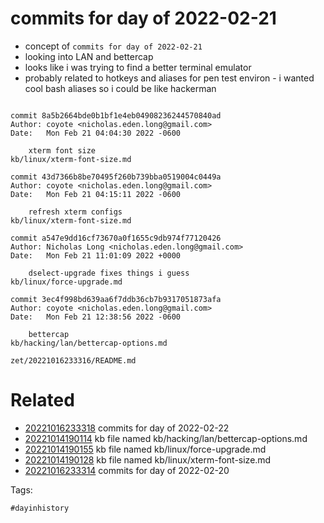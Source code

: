 # commits for day of 2022-02-21

- concept of `commits for day of 2022-02-21`
- looking into LAN and bettercap
- looks like i was trying to find a better terminal emulator
- probably related to hotkeys and aliases for pen test environ - i wanted cool bash aliases so i could be like hackerman

```

commit 8a5b2664bde0b1bf1e4eb04908236244570840ad
Author: coyote <nicholas.eden.long@gmail.com>
Date:   Mon Feb 21 04:04:30 2022 -0600

    xterm font size
kb/linux/xterm-font-size.md

commit 43d7366b8be70495f260b739bba0519004c0449a
Author: coyote <nicholas.eden.long@gmail.com>
Date:   Mon Feb 21 04:15:11 2022 -0600

    refresh xterm configs
kb/linux/xterm-font-size.md

commit a547e9dd16cf73670a0f1655c9db974f77120426
Author: Nicholas Long <nicholas.eden.long@gmail.com>
Date:   Mon Feb 21 11:01:09 2022 +0000

    dselect-upgrade fixes things i guess
kb/linux/force-upgrade.md

commit 3ec4f998bd639aa6f7ddb36cb7b9317051873afa
Author: coyote <nicholas.eden.long@gmail.com>
Date:   Mon Feb 21 12:38:56 2022 -0600

    bettercap
kb/hacking/lan/bettercap-options.md
```

` zet/20221016233316/README.md `

# Related

- [20221016233318](/zet/20221016233318/README.md) commits for day of 2022-02-22
- [20221014190114](/zet/20221014190114/README.md) kb file named kb/hacking/lan/bettercap-options.md
- [20221014190155](/zet/20221014190155/README.md) kb file named kb/linux/force-upgrade.md
- [20221014190128](/zet/20221014190128/README.md) kb file named kb/linux/xterm-font-size.md
- [20221016233314](/zet/20221016233314/README.md) commits for day of 2022-02-20

Tags:

    #dayinhistory
